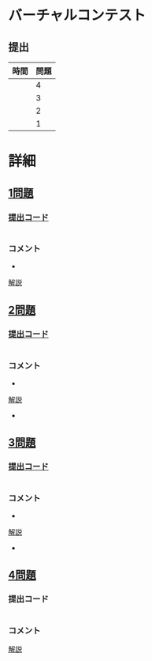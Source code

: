 # バーチャルコンテスト

## 提出
|  時間  |  問題  |
| ---- | ---- |
|  | 4 |
|  | 3 |
|  | 2 |
|  | 1 |


# 詳細
## [1問題]()
### [提出コード]()
```c++

```

### コメント

* 

[解説]()


## [2問題]()
### [提出コード]()
```c++

```

### コメント

* 

[解説]()

* 


## [3問題]()
### [提出コード]()

```c++

```

### コメント
* 

[解説]()

* 


## [4問題]()
### 提出コード

```c++

```

### コメント

[解説]()
